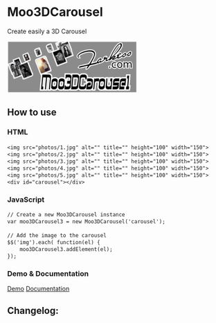 Moo3DCarousel
========
Create easily a 3D Carousel

![Screenshot](http://github.com/Patouche/Moo3DCarousel/raw/master/logo.png)

How to use
----------

### HTML
	<img src="photos/1.jpg" alt="" title="" height="100" width="150">
	<img src="photos/2.jpg" alt="" title="" height="100" width="150">
	<img src="photos/3.jpg" alt="" title="" height="100" width="150">
	<img src="photos/4.jpg" alt="" title="" height="100" width="150">
	<img src="photos/5.jpg" alt="" title="" height="100" width="150">
	<div id="carousel"></div>

### JavaScript

	// Create a new Moo3DCarousel instance
	var moo3DCarousel3 = new Moo3DCarousel('carousel');
	
	// Add the image to the carousel
	$$('img').each( function(el) {
		moo3DCarousel3.addElement(el);
	});

### Demo & Documentation

[Demo](http://www.farkess.com/~patouche/tuto-mootools/carrousel-3d/)
[Documentation](http://www.farkess.com/~patouche/tuto-mootools/carrousel-3d/doc.html)


Changelog:
----------
